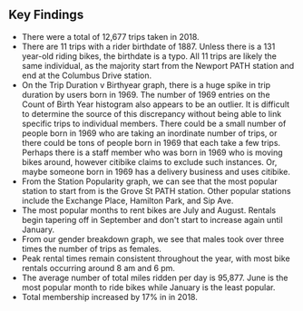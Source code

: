 ## Key Findings

* There were a total of 12,677 trips taken in 2018.
* There are 11 trips with a rider birthdate of 1887. Unless there is a 131 year-old riding bikes, the birthdate is a typo. All 11 trips are likely the same individual, as the majority start from the Newport PATH station and end at the Columbus Drive station.
* On the Trip Duration v Birthyear graph, there is a huge spike in trip duration by users born in 1969. The number of 1969 entries on the Count of Birth Year histogram also appears to be an outlier. It is difficult to determine the source of this discrepancy without being able to link specific trips to individual members. There could be a small number of people born in 1969 who are taking an inordinate number of trips, or there could be tons of people born in 1969 that each take a few trips. Perhaps there is a staff member who was born in 1969 who is moving bikes around, however citibike claims to exclude such instances. Or, maybe someone born in 1969 has a delivery business and uses citibike. 
* From the Station Popularity graph, we can see that the most popular station to start from is the Grove St PATH station. Other popular stations include the Exchange Place, Hamilton Park, and Sip Ave.
* The most popular months to rent bikes are July and August. Rentals begin tapering off in September and don't start to increase again until January. 
* From our gender breakdown graph, we see that males took over three times the number of trips as females.
* Peak rental times remain consistent throughout the year, with most bike rentals occurring around 8 am and 6 pm. 
* The average number of total miles ridden per day is 95,877. June is the most popular month to ride bikes while January is the least popular. 
* Total membership increased by 17% in in 2018. 


